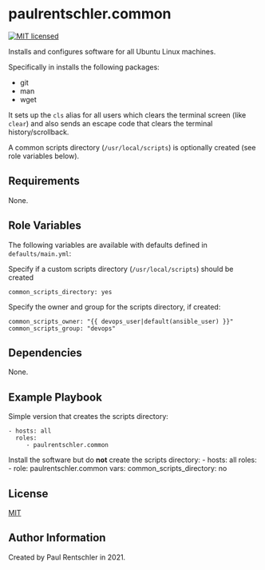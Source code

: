 paulrentschler.common
=====================

[![MIT licensed][mit-badge]][mit-link]

Installs and configures software for all Ubuntu Linux machines.

Specifically in installs the following packages:

* git
* man
* wget

It sets up the `cls` alias for all users which clears the terminal screen (like `clear`) and also sends an escape code that clears the terminal history/scrollback.

A common scripts directory (`/usr/local/scripts`) is optionally created (see role variables below).


Requirements
------------

None.


Role Variables
--------------

The following variables are available with defaults defined in `defaults/main.yml`:

Specify if a custom scripts directory (`/usr/local/scripts`) should be created

    common_scripts_directory: yes

Specify the owner and group for the scripts directory, if created:

    common_scripts_owner: "{{ devops_user|default(ansible_user) }}"
    common_scripts_group: "devops"


Dependencies
------------

None.


Example Playbook
----------------

Simple version that creates the scripts directory:

    - hosts: all
      roles:
         - paulrentschler.common


Install the software but do **not** create the scripts directory:
    - hosts: all
      roles:
        - role: paulrentschler.common
          vars:
            common_scripts_directory: no


License
-------

[MIT][mit-link]


Author Information
------------------

Created by Paul Rentschler in 2021.


[mit-badge]: https://img.shields.io/badge/license-MIT-blue.svg
[mit-link]: https://github.com/paulrentschler/ansible-role-common/blob/master/LICENSE
